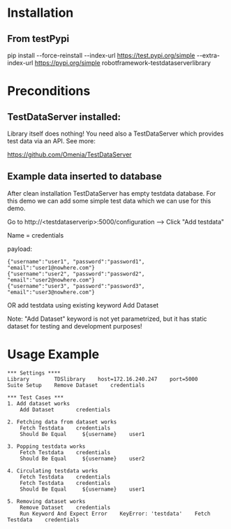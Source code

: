 # Installation #

## From testPypi ##
pip install --force-reinstall --index-url https://test.pypi.org/simple --extra-index-url https://pypi.org/simple robotframework-testdataserverlibrary

# Preconditions 
## TestDataServer installed:

Library itself does nothing! You need also a TestDataServer which provides test data via an API. See more:

https://github.com/Omenia/TestDataServer

## Example data inserted to database
After clean installation TestDataServer has empty testdata database. For this demo we can add some simple test data which we can use for this demo.

Go to http://\<testdataserverip\>:5000/configuration
--> Click "Add testdata"

Name = credentials

payload:

    {"username":"user1", "password":"password1", "email":"user1@nowhere.com"}
    {"username":"user2", "password":"password2", "email":"user2@nowhere.com"}
    {"username":"user3", "password":"password3", "email":"user3@nowhere.com"}
    
OR add testdata using existing keyword
    Add Dataset

Note: "Add Dataset" keyword is not yet parametrized, but it has static dataset for testing and development purposes!

# Usage Example #

    *** Settings ****
    Library        TDSlibrary    host=172.16.240.247    port=5000
    Suite Setup    Remove Dataset    credentials

    *** Test Cases ***
    1. Add dataset works
        Add Dataset       credentials

    2. Fetching data from dataset works
        Fetch Testdata    credentials
        Should Be Equal     ${username}    user1

    3. Popping testdata works
        Fetch Testdata    credentials
        Should Be Equal     ${username}    user2

    4. Circulating testdata works
        Fetch Testdata    credentials
        Fetch Testdata    credentials
        Should Be Equal     ${username}    user1

    5. Removing dataset works
        Remove Dataset    credentials
        Run Keyword And Expect Error    KeyError: 'testdata'    Fetch Testdata    credentials
